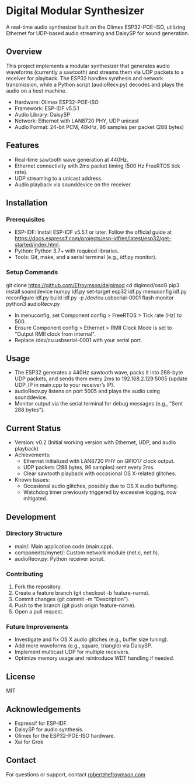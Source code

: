 # Digital Modular Synthesizer

A real-time audio synthesizer built on the Olimex ESP32-POE-ISO, utilizing Ethernet for UDP-based audio streaming and DaisySP for sound generation.

## Overview

This project implements a modular synthesizer that generates audio waveforms (currently a sawtooth) and streams them via UDP packets to a receiver for playback. The ESP32 handles synthesis and network transmission, while a Python script (audioRecv.py) decodes and plays the audio on a host machine.

- Hardware: Olimex ESP32-POE-ISO
- Framework: ESP-IDF v5.5.1
- Audio Library: DaisySP
- Network: Ethernet with LAN8720 PHY, UDP unicast
- Audio Format: 24-bit PCM, 48kHz, 96 samples per packet (288 bytes)

## Features

- Real-time sawtooth wave generation at 440Hz.
- Ethernet connectivity with 2ms packet timing (500 Hz FreeRTOS tick rate).
- UDP streaming to a unicast address.
- Audio playback via sounddevice on the receiver.

## Installation

### Prerequisites

- ESP-IDF: Install ESP-IDF v5.5.1 or later. Follow the official guide at https://docs.espressif.com/projects/esp-idf/en/latest/esp32/get-started/index.html.
- Python: Python 3.7+ with required libraries.
- Tools: Git, make, and a serial terminal (e.g., idf.py monitor).

### Setup Commands
git clone https://github.com/Efroymson/deigimod
cd digimod/oscG
pip3 install sounddevice numpy
idf.py set-target esp32
idf.py menuconfig
idf.py reconfigure
idf.py build
idf.py -p /dev/cu.usbserial-0001 flash monitor
python3 audioRecv.py


- In menuconfig, set Component config > FreeRTOS > Tick rate (Hz) to 500.
- Ensure Component config > Ethernet > RMII Clock Mode is set to "Output RMII clock from internal".
- Replace /dev/cu.usbserial-0001 with your serial port.

## Usage

- The ESP32 generates a 440Hz sawtooth wave, packs it into 288-byte UDP packets, and sends them every 2ms to 192.168.2.129:5005 (update UDP_IP in main.cpp to your receiver’s IP).
- audioRecv.py listens on port 5005 and plays the audio using sounddevice.
- Monitor output via the serial terminal for debug messages (e.g., "Sent 288 bytes").

## Current Status

- Version: v0.2 (Initial working version with Ethernet, UDP, and audio playback)
- Achievements:
  - Ethernet initialized with LAN8720 PHY on GPIO17 clock output.
  - UDP packets (288 bytes, 96 samples) sent every 2ms.
  - Clear sawtooth playback with occasional OS X-related glitches.
- Known Issues:
  - Occasional audio glitches, possibly due to OS X audio buffering.
  - Watchdog timer previously triggered by excessive logging, now mitigated.

## Development

### Directory Structure

- main/: Main application code (main.cpp).
- components/mynet/: Custom network module (net.c, net.h).
- audioRecv.py: Python receiver script.

### Contributing

1. Fork the repository.
2. Create a feature branch (git checkout -b feature-name).
3. Commit changes (git commit -m "Description").
4. Push to the branch (git push origin feature-name).
5. Open a pull request.

### Future Improvements

- Investigate and fix OS X audio glitches (e.g., buffer size tuning).
- Add more waveforms (e.g., square, triangle) via DaisySP.
- Implement multicast UDP for multiple receivers.
- Optimize memory usage and reintroduce WDT handling if needed.

## License

MIT

## Acknowledgements

- Espressif for ESP-IDF.
- DaisySP for audio synthesis.
- Olimex for the ESP32-POE-ISO hardware.
- Xai for Grok

## Contact

For questions or support, contact robert@efroymson.com
